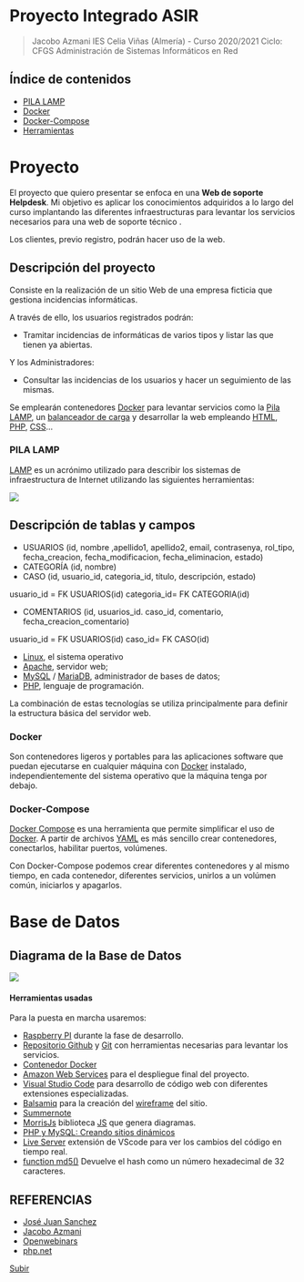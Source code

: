 <a name="top"></a>
# Proyecto Integrado ASIR
> Jacobo Azmani
> IES Celia Viñas (Almería) - Curso 2020/2021
> Ciclo: CFGS Administración de Sistemas Informáticos en Red

## Índice de contenidos
*  [PILA LAMP](#item1)
*  [Docker](#item2)
*  [Docker-Compose](#item3)
*  [Herramientas](#item4)

# Proyecto
El proyecto que quiero presentar se enfoca en una **Web de soporte Helpdesk**. Mi objetivo es aplicar los conocimientos adquiridos a lo largo del curso implantando las diferentes infraestructuras para levantar los servicios necesarios para una web de soporte técnico . 

Los clientes, previo registro, podrán hacer uso de la web.

## Descripción del proyecto
Consiste en la realización de un sitio Web de una empresa ficticia que gestiona incidencias informáticas.

A través de ello, los usuarios registrados podrán:

- Tramitar incidencias de informáticas de varios tipos y listar las que tienen ya abiertas.

Y los Administradores:

- Consultar las incidencias de los usuarios y hacer un seguimiento de las mismas.

  
Se emplearán contenedores [Docker](https://www.docker.com/) para levantar servicios como la [Pila LAMP](https://es.wikipedia.org/wiki/LAMP), un [balanceador de carga](https://es.wikipedia.org/wiki/Equilibrador_de_carga) y desarrollar la web empleando [HTML](https://developer.mozilla.org/es/docs/Web/HTML), [PHP](https://www.php.net/), [CSS](https://developer.mozilla.org/es/docs/Web/CSS)...

  
<a  name="item1"></a>

### PILA LAMP

[LAMP](https://es.wikipedia.org/wiki/LAMP) es un acrónimo utilizado para describir los sistemas de infraestructura de Internet utilizando las siguientes herramientas:

  

![](https://lh4.googleusercontent.com/wmCuTDpkpnkjtu8_EtTcK3usdu5NcQyHkphLmApGya_j3ulA8OGTKAnrIrjVrt7gh-nwF23GYXDFE9AwdEIw8OwkuOHz9Uq_y8XpzFctBODDl23cZQsDL0-Cw267y6xovLe8nwnk)

  
## Descripción de tablas y campos

-   USUARIOS (id, nombre ,apellido1, apellido2, email, contrasenya, rol_tipo, fecha_creacion, fecha_modificacion, fecha_eliminacion, estado)  
-   CATEGORÍA (id, nombre)  
-   CASO (id,  usuario_id, categoria_id, título, descripción, estado)

usuario_id = FK USUARIOS(id)
categoria_id= FK CATEGORIA(id)
-   COMENTARIOS (id, usuarios_id. caso_id, comentario, fecha_creacion_comentario)

usuario_id = FK USUARIOS(id)
caso_id= FK CASO(id)





-  [Linux](https://es.wikipedia.org/wiki/GNU/Linux), el sistema operativo
-  [Apache](https://httpd.apache.org/), servidor web;
-  [MySQL](https://www.mysql.com/) / [MariaDB](https://mariadb.org/), administrador de bases de datos;
-  [PHP](https://www.php.net/), lenguaje de programación.

  

La combinación de estas tecnologías se utiliza principalmente para definir la estructura básica del servidor web.

  

<a  name="item2"></a>

### Docker

  

Son contenedores ligeros y portables para las aplicaciones software que puedan ejecutarse en cualquier máquina con [Docker](https://www.docker.com/) instalado, independientemente del sistema operativo que la máquina tenga por debajo.

  

<a  name="item3"></a>

### Docker-Compose

  

[Docker Compose](https://docs.docker.com/compose/) es una herramienta que permite simplificar el uso de [Docker](https://www.docker.com/). A partir de archivos [YAML](https://es.wikipedia.org/wiki/YAML) es más sencillo crear contenedores, conectarlos, habilitar puertos, volúmenes.

  

Con Docker-Compose podemos crear diferentes contenedores y al mismo tiempo, en cada contenedor, diferentes servicios, unirlos a un volúmen común, iniciarlos y apagarlos.


# Base de Datos

## Diagrama de la Base de Datos
**![](https://lh6.googleusercontent.com/Ir_g9-STFlMepe6dw5jNOyESY4yb6McvgSfpUJep_ooobqjcSN6emTvcd86LVvXCdPioWDjtJitQKjOkfeH8zeTOwk6ke1PeT13y2_9Rp0HUTtFj4MryVSB-OkI0TzEh_TxtBQ1f)**
  

<a name="item4"></a>
#### Herramientas usadas
Para la puesta en marcha usaremos:
-  [Raspberry PI](https://www.raspberrypi.org/) durante la fase de desarrollo.
-  [Repositorio Github](https://github.com/) y [Git](https://git-scm.com/) con herramientas necesarias para levantar los servicios.
-  [Contenedor Docker](https://aws.amazon.com/es/docker/)
-  [Amazon Web Services](https://aws.amazon.com/es/) para el despliegue final del proyecto.
-  [Visual Studio Code](https://code.visualstudio.com/) para desarrollo de código web con diferentes extensiones especializadas.
-  [Balsamiq](https://balsamiq.com/) para la creación del [wireframe](https://es.wikipedia.org/wiki/Website_wireframe) del sitio.
-  [Summernote](https://summernote.org/)
-  [MorrisJs](https://morrisjs.github.io/morris.js/) biblioteca [JS](https://developer.mozilla.org/es/docs/Web/JavaScript) que genera diagramas.
-  [PHP y MySQL: Creando sitios dinámicos](https://openwebinars.net/cursos/php-mysql/)
-  [Live Server](https://marketplace.visualstudio.com/items?itemName=ritwickdey.LiveServer) extensión de VScode para ver los cambios del código en tiempo real.
-  [function md5()](http://www.md5.cz/) Devuelve el hash como un número hexadecimal de 32 caracteres.

  

## REFERENCIAS
-  [José Juan Sanchez](https://github.com/josejuansanchez/iaw-practica-lamp-docker)
-  [Jacobo Azmani](https://github.com/jacobo87)
-  [Openwebinars](https://openwebinars.net/)
-  [php.net](https://www.php.net/manual/es/)

[Subir](#top)